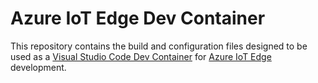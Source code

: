 # Azure IoT Edge Dev Container

This repository contains the build and configuration files designed to be used as a [Visual Studio Code Dev Container](https://code.visualstudio.com/docs/remote/containers) for [Azure IoT Edge](https://azure.microsoft.com/en-us/services/iot-edge/) development.
